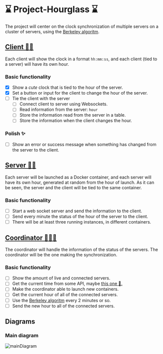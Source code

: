 # ⌛ Project-Hourglass ⌛

The project will center on the clock synchronization of multiple servers on a cluster of servers, using the [Berkeley algoritm](https://en.wikipedia.org/wiki/Berkeley_algorithm).

## [Client 🧔🔗](https://github.com/HeizRaum/Project-Hourglass/tree/master/clockServer/client)

Each client will show the clock in a format `hh:mm:ss`, and each client (tied to a server) will have its own hour.

### Basic functionality
* [x] Show a *cute* clock that is tied to the hour of the server.
* [x] Set a button or input for the client to change the hour of the server.
* [ ] Tie the client with the server
  * [ ] Connect client to server using Websockets.
  * [ ] Read information from the server: `hour`
  * [ ] Store the information read from the server in a table.
  * [ ] Store the information when the client changes the hour.

### Polish ✨
* [ ] Show an error or success message when something has changed from the server to the client.

## [Server 🤖🔗](https://github.com/HeizRaum/Project-Hourglass/tree/master/clockServer/server)

Each server will be launched as a Docker container, and each server will have its own hour, generated at random from the hour of launch. As it can be seen, the server and the
client will be tied to the same container.

### Basic functionality
* [ ] Start a web socket server and send the information to the client.
* [ ] Send every minute the status of the hour of the server to the client.
* [ ] There will be at least three running instances, in different containers.

## [Coordinator 👩‍🍳🔗](https://github.com/HeizRaum/Project-Hourglass/tree/master/coordinator)

The coordinator will handle the information of the status of the servers. The coordinator will be the one making the synchronization.

### Basic functionality
* [ ] Show the amount of live and connected servers.
* [ ] Get the current time from some API, maybe [this one 🔗.](http://worldtimeapi.org/)
* [ ] Make the coordinator able to launch new containers.
* [ ] Get the current hour of all of the connected servers.
* [ ] Use the [Berkeley algoritm](https://en.wikipedia.org/wiki/Berkeley_algorithm) every 2 minutes or so.
* [ ] Send the new hour to all of the connected servers.

## Diagrams
### Main diagram
![mainDiagram](https://github.com/HeizRaum/Project-Hourglass/blob/master/diagrams/diagram.svg)
